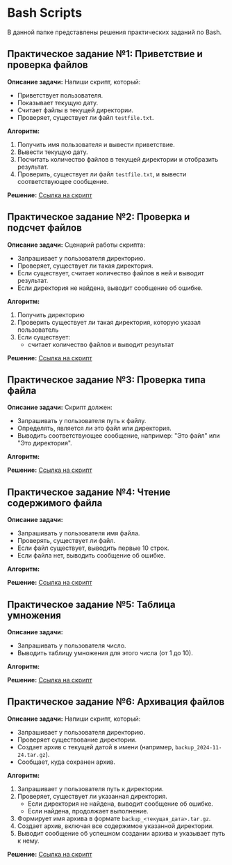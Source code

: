 # Bash Scripts

В данной папке представлены решения практических заданий по Bash.

## Практическое задание №1: Приветствие и проверка файлов
**Описание задачи:**
Напиши скрипт, который:
- Приветствует пользователя.
- Показывает текущую дату.
- Считает файлы в текущей директории.
- Проверяет, существует ли файл `testfile.txt`.

**Алгоритм:**
1. Получить имя пользователя и вывести приветствие.
2. Вывести текущую дату.
3. Посчитать количество файлов в текущей директории и отобразить результат.
4. Проверить, существует ли файл `testfile.txt`, и вывести соответствующее сообщение.

**Решение:**
[Ссылка на скрипт](./task1.sh)

## Практическое задание №2: Проверка и подсчет файлов
**Описание задачи:**
Сценарий работы скрипта:
- Запрашивает у пользователя директорию.
- Проверяет, существует ли такая директория.
- Если существует, считает количество файлов в ней и выводит результат.
- Если директория не найдена, выводит сообщение об ошибке.

**Алгоритм:**
1. Получить директорию
2. Проверить существует ли такая директория, которую указал пользователь
3. Если существует:
   - считает количество файлов и выводит результат

**Решение:**
[Ссылка на скрипт](./task2.sh)

## Практическое задание №3: Проверка типа файла
**Описание задачи:**
Скрипт должен:
- Запрашивать у пользователя путь к файлу.
- Определять, является ли это файл или директория.
- Выводить соответствующее сообщение, например: "Это файл" или "Это директория".

**Алгоритм:**

**Решение:**
[Ссылка на скрипт](./task3.sh)

## Практическое задание №4: Чтение содержимого файла
**Описание задачи:**
- Запрашивать у пользователя имя файла.
- Проверять, существует ли файл.
- Если файл существует, выводить первые 10 строк.
- Если файла нет, выводить сообщение об ошибке.

**Алгоритм:**

**Решение:**
[Ссылка на скрипт](./task4.sh)

## Практическое задание №5: Таблица умножения
**Описание задачи:**
- Запрашивать у пользователя число.
- Выводить таблицу умножения для этого числа (от 1 до 10).

**Алгоритм:**

**Решение:**
[Ссылка на скрипт](./task5.sh)

## Практическое задание №6: Архивация файлов

**Описание задачи:**
Напиши скрипт, который:
- Запрашивает у пользователя директорию.
- Проверяет существование директории.
- Создает архив с текущей датой в имени (например, `backup_2024-11-24.tar.gz`).
- Сообщает, куда сохранен архив.

**Алгоритм:**
1. Запрашивает у пользователя путь к директории.
2. Проверяет, существует ли указанная директория.
   - Если директория не найдена, выводит сообщение об ошибке.
   - Если найдена, продолжает выполнение.
3. Формирует имя архива в формате `backup_<текущая_дата>.tar.gz`.
4. Создает архив, включая все содержимое указанной директории.
5. Выводит сообщение об успешном создании архива и указывает путь к нему.

**Решение:**
[Ссылка на скрипт](./task6.sh)
